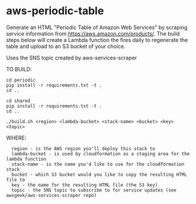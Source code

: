 # aws-periodic-table
Generate an HTML "Periodic Table of Amazon Web Services" by scraping service information from https://aws.amazon.com/products/. The build steps below will create a Lambda function the fires daily to regenerate the table and upload to an S3 bucket of your choice.

Uses the SNS topic created by aws-services-scraper


TO BUILD:
```
cd periodic
pip install -r requirements.txt -t .
cd ..

cd shared
pip install -r requirements.txt -t .
cd ..

./build.sh <region> <lambda-bucket> <stack-name> <bucket> <key> <topic>
```  
WHERE:
```
  region - is the AWS region you'll deploy this stack to
  lambda-bucket - is used by cloudformation as a staging area for the lambda function
  stack-name - is the name you'd like to use for the cloudformation stack
  bucket - which S3 bucket would you like to copy the resulting HTML file to
  key - the name for the resulting HTML file (the S3 key)
  topic - the SNS topic to subscribe to for service updates (see awsgeek/aws-services-scraper repo)
```  
